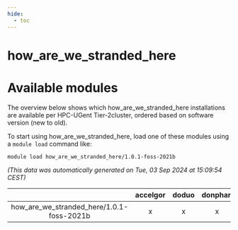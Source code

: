 ```yaml
---
hide:
  - toc
---
```


how_are_we_stranded_here
========================

# Available modules


The overview below shows which how_are_we_stranded_here installations are available per HPC-UGent Tier-2cluster, ordered based on software version (new to old).

To start using how_are_we_stranded_here, load one of these modules using a `module load` command like:

```shell
module load how_are_we_stranded_here/1.0.1-foss-2021b
```

*(This data was automatically generated on Tue, 03 Sep 2024 at 15:09:54 CEST)*  

| |accelgor|doduo|donphan|gallade|joltik|shinx|skitty|
| :---: | :---: | :---: | :---: | :---: | :---: | :---: | :---: |
|how_are_we_stranded_here/1.0.1-foss-2021b|x|x|x|-|x|-|x|
